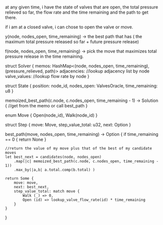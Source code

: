 at any given time, i have the state of valves that are open, the total pressure relieved so far, the flow rate and the time remaining and the path to get there. 

if i am at a closed valve, i can chose to open the valve or move.


y(node, nodes_open, time_remaining) -> the best path that has ( the maximum total pressure released so far + future pressure release)

f(node, nodes_open, time_remaining) -> pick the move that maximizes total pressure release in the time remaining.


struct Solver {
    memos: HashMap<(node, nodes_open, time_remaining), (pressure_relieved, path)>
    adjacencies: //lookup adjacency list by node
    valve_values: //lookup flow rate by node
}

struct State {
    position: node_id,
    nodes_open: ValvesOracle,
    time_remaining: u8
}

memoized_best_path(c.node, c.nodes_open, time_remaining - 1) -> Solution {
    //get from the memo or call best_path
}

enum Move {
    Open(node_id),
    Walk(node_id)
}

struct Step {
    move: Move,
    step_value_total: u32,
    next: Option<Step>
}

best_path(move, nodes_open, time_remaining) -> Option<Step> {
    if time_remaining == 0 {
        return None
    }

    //return the value of my move plus that of the best of my candidate moves
    let best_next = candidates(node, nodes_open)
        .map(|c| memoized_best_path(c.node, c.nodes_open, time_remaining - 1))
        .max_by(|a,b| a.total.comp(b.total) )
    
    return Some {
        move: move,
        next: best_next,
        step_value_total: match move {
            Walk (_) => 0,
            Open (id) => lookup_valve_flow_rate(id) * time_remaining 
        }
    }
}
    
